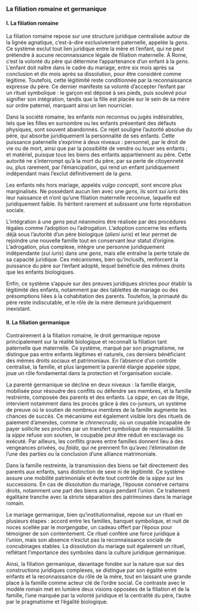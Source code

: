 ### **La filiation romaine et germanique**

#### **I. La filiation romaine**

La filiation romaine repose sur une structure juridique centralisée autour de la lignée agnatique, c’est-à-dire exclusivement paternelle, appelée la _gens_. Ce système exclut tout lien juridique entre la mère et l’enfant, qui ne peut prétendre à aucune reconnaissance légale de filiation maternelle. À Rome, c’est la volonté du père qui détermine l’appartenance d’un enfant à la _gens_. L’enfant doit naître dans le cadre du mariage, entre six mois après sa conclusion et dix mois après sa dissolution, pour être considéré comme légitime. Toutefois, cette légitimité reste conditionnée par la reconnaissance expresse du père. Ce dernier manifeste sa volonté d’accepter l’enfant par un rituel symbolique : le garçon est déposé à ses pieds, puis soulevé pour signifier son intégration, tandis que la fille est placée sur le sein de sa mère sur ordre paternel, marquant ainsi un lien nourricier.

Dans la société romaine, les enfants non reconnus ou jugés indésirables, tels que les filles en surnombre ou les enfants présentant des défauts physiques, sont souvent abandonnés. Ce rejet souligne l’autorité absolue du père, qui absorbe juridiquement la personnalité de ses enfants. Cette puissance paternelle s’exprime à deux niveaux : personnel, par le droit de vie ou de mort, ainsi que par la possibilité de vendre ou louer ses enfants ; et matériel, puisque tous les biens des enfants appartiennent au père. Cette autorité ne s’interrompt qu’à la mort du père, par sa perte de citoyenneté ou, plus rarement, par l’émancipation, qui rend un enfant juridiquement indépendant mais l’exclut définitivement de la _gens_.

Les enfants nés hors mariage, appelés _vulgo concepti_, sont encore plus marginalisés. Ne possédant aucun lien avec une _gens_, ils sont _sui iuris_ dès leur naissance et n’ont qu’une filiation maternelle reconnue, laquelle est juridiquement faible. Ils héritent rarement et subissent une forte réprobation sociale.

L’intégration à une _gens_ peut néanmoins être réalisée par des procédures légales comme l’adoption ou l’adrogation. L’adoption concerne les enfants déjà sous l’autorité d’un père biologique (_alieni iuris_) et leur permet de rejoindre une nouvelle famille tout en conservant leur statut d’origine. L’adrogation, plus complexe, intègre une personne juridiquement indépendante (_sui iuris_) dans une _gens_, mais elle entraîne la perte totale de sa capacité juridique. Ces mécanismes, bien qu’inclusifs, renforcent la puissance du père sur l’enfant adopté, lequel bénéficie des mêmes droits que les enfants biologiques.

Enfin, ce système s’appuie sur des preuves juridiques strictes pour établir la légitimité des enfants, notamment par des tablettes de mariage ou des présomptions liées à la cohabitation des parents. Toutefois, la primauté du père reste indiscutable, et le rôle de la mère demeure juridiquement inexistant.

#### **II. La filiation germanique**

Contrairement à la filiation romaine, le droit germanique repose principalement sur la réalité biologique et reconnaît la filiation tant paternelle que maternelle. Ce système, marqué par son pragmatisme, ne distingue pas entre enfants légitimes et naturels, ces derniers bénéficiant des mêmes droits sociaux et patrimoniaux. En l’absence d’un contrôle centralisé, la famille, et plus largement la parenté élargie appelée _sippe_, joue un rôle fondamental dans la protection et l’organisation sociale.

La parenté germanique se décline en deux niveaux : la famille élargie, mobilisée pour résoudre des conflits ou défendre ses membres, et la famille restreinte, composée des parents et des enfants. La _sippe_, en cas de litige, intervient notamment dans les procès grâce à des co-jureurs, un système de preuve où le soutien de nombreux membres de la famille augmente les chances de succès. Ce mécanisme est également visible lors des rituels de paiement d’amendes, comme le _chrenecruda_, où un coupable incapable de payer sollicite ses proches par un transfert symbolique de responsabilité. Si la _sippe_ refuse son soutien, le coupable peut être réduit en esclavage ou exécuté. Par ailleurs, les conflits graves entre familles donnent lieu à des vengeances privées, ou _faida_, qui ne prennent fin qu’avec l’élimination de l’une des parties ou la conclusion d’une alliance matrimoniale.

Dans la famille restreinte, la transmission des biens se fait directement des parents aux enfants, sans distinction de sexe ni de légitimité. Ce système assure une mobilité patrimoniale et évite tout contrôle de la _sippe_ sur les successions. En cas de dissolution du mariage, l’épouse conserve certains droits, notamment une part des biens acquis pendant l’union. Ce traitement égalitaire tranche avec la stricte séparation des patrimoines dans le mariage romain.

Le mariage germanique, bien qu’institutionnalisé, repose sur un rituel en plusieurs étapes : accord entre les familles, banquet symbolique, et nuit de noces scellée par le _morgengabe_, un cadeau offert par l’époux pour témoigner de son contentement. Ce rituel confère une force juridique à l’union, mais son absence n’exclut pas la reconnaissance sociale de concubinages stables. La dissolution du mariage suit également un rituel, reflétant l’importance des symboles dans la culture juridique germanique.

Ainsi, la filiation germanique, davantage fondée sur la nature que sur des constructions juridiques complexes, se distingue par son égalité entre enfants et la reconnaissance du rôle de la mère, tout en laissant une grande place à la famille comme acteur clé de l’ordre social. Ce contraste avec le modèle romain met en lumière deux visions opposées de la filiation et de la famille, l’une marquée par la volonté juridique et la centralité du père, l’autre par le pragmatisme et l’égalité biologique.